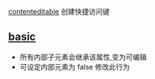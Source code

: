 [contenteditable](https://developer.mozilla.org/en-US/docs/Web/HTML/Global_attributes/contenteditable) 创建快捷访问键


## [basic](./basic.html) 
* 所有内部子元素会继承该属性,变为可编辑
* 可设定内部元素为 false 修改此行为

